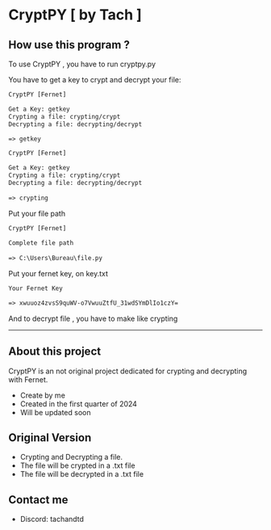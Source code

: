 # CryptPY [ by Tach ]

## How use this program ?

To use CryptPY , you have to run cryptpy.py

You have to get a key to crypt and decrypt your file: 

```txt
CryptPY [Fernet]

Get a Key: getkey
Crypting a file: crypting/crypt
Decrypting a file: decrypting/decrypt

=> getkey
```

```txt
CryptPY [Fernet]

Get a Key: getkey
Crypting a file: crypting/crypt
Decrypting a file: decrypting/decrypt
 
=> crypting
```

Put your file path

```txt
CryptPY [Fernet]
 
Complete file path
 
=> C:\Users\Bureau\file.py
```

Put your fernet key, on key.txt

```txt
Your Fernet Key

=> xwuuoz4zvsS9quWV-o7VwuuZtfU_31wdSYmDlIo1czY= 
```

And to decrypt file , you have to make like crypting

----------------------------

## About this project 

CryptPY is an not original project dedicated for crypting and decrypting with Fernet.

- Create by me
- Created in the first quarter of 2024
- Will be updated soon 

## Original Version

- Crypting and Decrypting a file.
- The file will be crypted in a .txt file
- The file will be decrypted in a .txt file

## Contact me

- Discord: tachandtd
